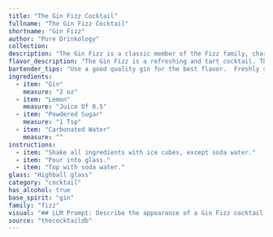 ```yaml
---
title: "The Gin Fizz Cocktail"
fullname: "The Gin Fizz Cocktail"
shortname: "Gin Fizz"
author: "Pure Drinkology"
collection:
description: "The Gin Fizz is a classic member of the Fizz family, characterized by its bubbly, refreshing nature. Originating in the 19th century, this gin-based cocktail is believed to have emerged from the popularity of fizzy drinks like lemonade and soda water. "
flavor_description: "The Gin Fizz is a refreshing and tart cocktail. The juniper notes of the gin are balanced by the bright acidity of lemon, while the powdered sugar adds a touch of sweetness. The carbonated water adds a delightful fizz, making it both invigorating and satisfying.  The overall flavor profile is crisp, clean, and invigorating. "
bartender_tips: "Use a good quality gin for the best flavor.  Freshly squeezed lemon juice is key, and a dash of egg white gives a creamy texture.  Shake vigorously with ice to chill and build a head of foam.  Don't over-shake, as this will create a cloudy drink.  For a sweeter fizz, add a touch more powdered sugar."
ingredients:
  - item: "Gin"
    measure: "2 oz"
  - item: "Lemon"
    measure: "Juice Of 0.5"
  - item: "Powdered Sugar"
    measure: "1 Tsp"
  - item: "Carbonated Water"
    measure: ""
instructions:
  - item: "Shake all ingredients with ice cubes, except soda water."
  - item: "Pour into glass."
  - item: "Top with soda water."
glass: "Highball glass"
category: "cocktail"
has_alcohol: true
base_spirit: "gin"
family: "fizz"
visual: "## LLM Prompt: Describe the appearance of a Gin Fizz cocktail. **Imagine a tall, frosted glass filled with a refreshing, effervescent drink. The color should be pale, almost translucent, with a subtle hint of yellow. The drink is topped with a delicate layer of froth, almost like a cloud, which is created by the carbonated water mixing with the powdered sugar. A thin slice of lemon, with its bright yellow peel and a hint of green, rests gracefully on the rim of the glass, adding a touch of vibrancy to the overall composition. The glass itself is likely chilled and beaded with condensation, further emphasizing the drink's refreshing nature.  What details can you add to this description to make it more vivid and captivating?** "
source: "thecocktaildb"
---
```


